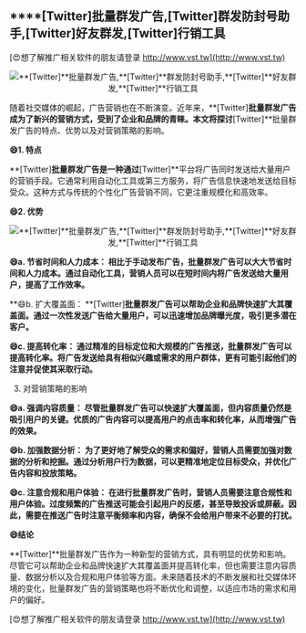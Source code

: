 ## ****[Twitter]**批量群发广告,**[Twitter]**群发防封号助手,**[Twitter]**好友群发,**[Twitter]**行销工具**

[😍想了解推广相关软件的朋友请登录 http://www.vst.tw](http://www.vst.tw)

 <center><img src="https://vst.tw/MP4/tuiguang/png/6.png" alt="**[Twitter]**批量群发广告,**[Twitter]**群发防封号助手,**[Twitter]**好友群发,**[Twitter]**行销工具"></center>

随着社交媒体的崛起，广告营销也在不断演变。近年来，**[Twitter]**批量群发广告成为了新兴的营销方式，受到了企业和品牌的青睐。本文将探讨**[Twitter]**批量群发广告的特点、优势以及对营销策略的影响。

**😄1. 特点**

**[Twitter]**批量群发广告是一种通过**[Twitter]**平台将广告同时发送给大量用户的营销手段。它通常利用自动化工具或第三方服务，将广告信息快速地发送给目标受众。这种方式与传统的个性化广告营销不同，它更注重规模化和高效率。

**😄2. 优势**

 <center><img src="https://vst.tw/MP4/tuiguang/png/1.png" alt="**[Twitter]**批量群发广告,**[Twitter]**群发防封号助手,**[Twitter]**好友群发,**[Twitter]**行销工具"></center>

**😄a. 节省时间和人力成本： 相比于手动发布广告，批量群发广告可以大大节省时间和人力成本。通过自动化工具，营销人员可以在短时间内将广告发送给大量用户，提高了工作效率。**

**😄b. 扩大覆盖面： **[Twitter]**批量群发广告可以帮助企业和品牌快速扩大其覆盖面。通过一次性发送广告给大量用户，可以迅速增加品牌曝光度，吸引更多潜在客户。**

**😄c. 提高转化率： 通过精准的目标定位和大规模的广告推送，批量群发广告可以提高转化率。将广告发送给具有相似兴趣或需求的用户群体，更有可能引起他们的注意并促使其采取行动。**

3. 对营销策略的影响

**😄a. 强调内容质量： 尽管批量群发广告可以快速扩大覆盖面，但内容质量仍然是吸引用户的关键。优质的广告内容可以提高用户的点击率和转化率，从而增强广告的效果。**

**😄b. 加强数据分析： 为了更好地了解受众的需求和偏好，营销人员需要加强对数据的分析和挖掘。通过分析用户行为数据，可以更精准地定位目标受众，并优化广告内容和投放策略。**

**😄c. 注意合规和用户体验： 在进行批量群发广告时，营销人员需要注意合规性和用户体验。过度频繁的广告推送可能会引起用户的反感，甚至导致投诉或屏蔽。因此，需要在推送广告时注意平衡频率和内容，确保不会给用户带来不必要的打扰。**

**😄结论**

**[Twitter]**批量群发广告作为一种新型的营销方式，具有明显的优势和影响。尽管它可以帮助企业和品牌快速扩大其覆盖面并提高转化率，但也需要注意内容质量、数据分析以及合规和用户体验等方面。未来随着技术的不断发展和社交媒体环境的变化，批量群发广告的营销策略也将不断优化和调整，以适应市场的需求和用户的偏好。

[😍想了解推广相关软件的朋友请登录 http://www.vst.tw](http://www.vst.tw)



